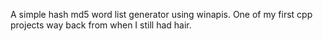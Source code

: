 A simple hash md5 word list generator using winapis. One of my first cpp projects way back from when I still had hair.
